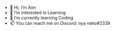 - 👋 Hi, I’m Aim
- 👀 I’m interested in Learning 
- 🌱 I’m currently learning Coding
- 📫 You can reach me on Discord: nya neko#2339

<!---
Aim2339/Aim2339 is a ✨ special ✨ repository because its `README.md` (this file) appears on your GitHub profile.
You can click the Preview link to take a look at your changes.
--->
